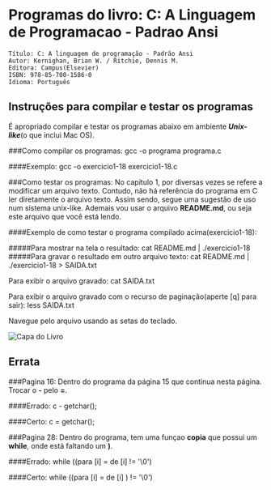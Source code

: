 Programas do livro: C: A Linguagem de Programacao - Padrao Ansi     
================================================================   
	Título: C: A linguagem de programação - Padrão Ansi   
	Autor: Kernighan, Brian W. / Ritchie, Dennis M.  
	Editora: Campus(Elsevier)   
	ISBN: 978-85-700-1586-0  
	Idioma: Português   

## Instruções para compilar e testar os programas
É apropriado compilar e testar os programas abaixo em ambiente ***Unix-like***(o que inclui Mac OS).

###Como compilar os programas:
	gcc -o programa programa.c

####Exemplo:
	gcc -o exercicio1-18 exercicio1-18.c

###Como testar os programas:
No capítulo 1, por diversas vezes se refere a modificar um arquivo texto. Contudo, não há referência do programa em C ler diretamente o arquivo texto. Assim sendo, segue uma sugestão de uso num sistema unix-like. Ademais vou usar o arquivo **README.md**, ou seja este arquivo que você está lendo.

####Exemplo de como testar o programa compilado acima(exercicio1-18):

#####Para mostrar na tela o resultado:
	cat README.md | ./exercicio1-18
#####Para gravar o resultado em outro arquivo texto:
	cat README.md | ./exercicio1-18 > SAIDA.txt

Para exibir o arquivo gravado:
	cat SAIDA.txt

Para exibir o arquivo gravado com o recurso de paginação(aperte [q] para sair):
	less SAIDA.txt

Navegue pelo arquivo usando as setas do teclado.
     
![Capa do Livro](https://github.com/0xac0/LivroC/raw/master/capa.jpg)
## Errata

###Pagina 16:
Dentro do programa da página 15 que continua nesta página. Trocar o **-** pelo **=**. 

####Errado:
	c - getchar();

####Certo:
	c = getchar();

###Pagina 28:
Dentro do programa, tem uma funçao **copia** que possui um **while**, onde está faltando um **)**.

####Errado:
	while ((para [i] = de [i] != '\0')

####Certo:
	while ((para [i] = de [i] ) != '\0')
